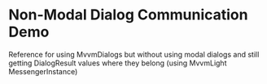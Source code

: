 # Non-Modal Dialog Communication Demo
Reference for using MvvmDialogs but without using modal dialogs and still getting DialogResult values where they belong (using MvvmLight MessengerInstance)
